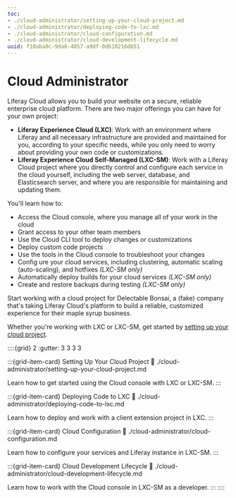 ```yaml
---
toc:
- ./cloud-administrator/setting-up-your-cloud-project.md
- ./cloud-administrator/deploying-code-to-lxc.md
- ./cloud-administrator/cloud-configuration.md
- ./cloud-administrator/cloud-development-lifecycle.md
uuid: f18aba0c-9da6-4057-a9df-0d610216d651
---
```

# Cloud Administrator

Liferay Cloud allows you to build your website on a secure, reliable enterprise cloud platform. There are two major offerings you can have for your own project:

* **Liferay Experience Cloud (LXC)**: Work with an environment where Liferay and all necessary infrastructure are provided and maintained for you, according to your specific needs, while you only need to worry about providing your own code or customizations.
* **Liferay Experience Cloud Self-Managed (LXC-SM)**: Work with a Liferay Cloud project where you directly control and configure each service in the cloud yourself, including the web server, database, and Elasticsearch server, and where you are responsible for maintaining and updating them.

You'll learn how to:

* Access the Cloud console, where you manage all of your work in the cloud
* Grant access to your other team members
* Use the Cloud CLI tool to deploy changes or customizations
* Deploy custom code projects
* Use the tools in the Cloud console to troubleshoot your changes
* Config ure your cloud services, including clustering, automatic scaling (auto-scaling), and hotfixes *(LXC-SM only)*
* Automatically deploy builds for your cloud services *(LXC-SM only)*
* Create and restore backups during testing *(LXC-SM only)*

Start working with a cloud project for Delectable Bonsai, a (fake) company that's taking Liferay Cloud's platform to build a reliable, customized experience for their maple syrup business.

Whether you're working with LXC or LXC-SM, get started by [setting up your cloud project](./cloud-administrator/setting-up-your-cloud-project.md).

::::{grid} 2
:gutter: 3 3 3 3

:::{grid-item-card}  Setting Up Your Cloud Project
:link: ./cloud-administrator/setting-up-your-cloud-project.md

Learn how to get started using the Cloud console with LXC or LXC-SM.
:::

:::{grid-item-card}  Deploying Code to LXC
:link: ./cloud-administrator/deploying-code-to-lxc.md

Learn how to deploy and work with a client extension project in LXC.
:::

:::{grid-item-card}  Cloud Configuration
:link: ./cloud-administrator/cloud-configuration.md

Learn how to configure your services and Liferay instance in LXC-SM.
:::

:::{grid-item-card}  Cloud Development Lifecycle
:link: ./cloud-administrator/cloud-development-lifecycle.md

Learn how to work with the Cloud console in LXC-SM as a developer.
:::
::::
